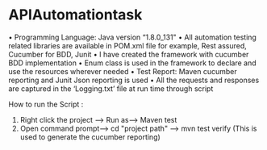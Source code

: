 # APIAutomationtask



•	Programming Language: Java version “1.8.0_131"
•	All automation testing related libraries are available in POM.xml file for example, Rest assured, Cucumber for BDD, Junit
•	I have created the framework with cucumber BDD implementation
•	Enum class is used in the framework to declare and use the resources wherever needed
•	Test Report: Maven cucumber reporting and Junit Json reporting is used
•	All the requests and responses are captured in the ‘Logging.txt’ file at run time through script

How to run the Script :
1.	Right click the project --> Run as--> Maven test
2.	Open command prompt--> cd "project path" --> mvn test verify
(This is used to generate the cucumber reporting)
